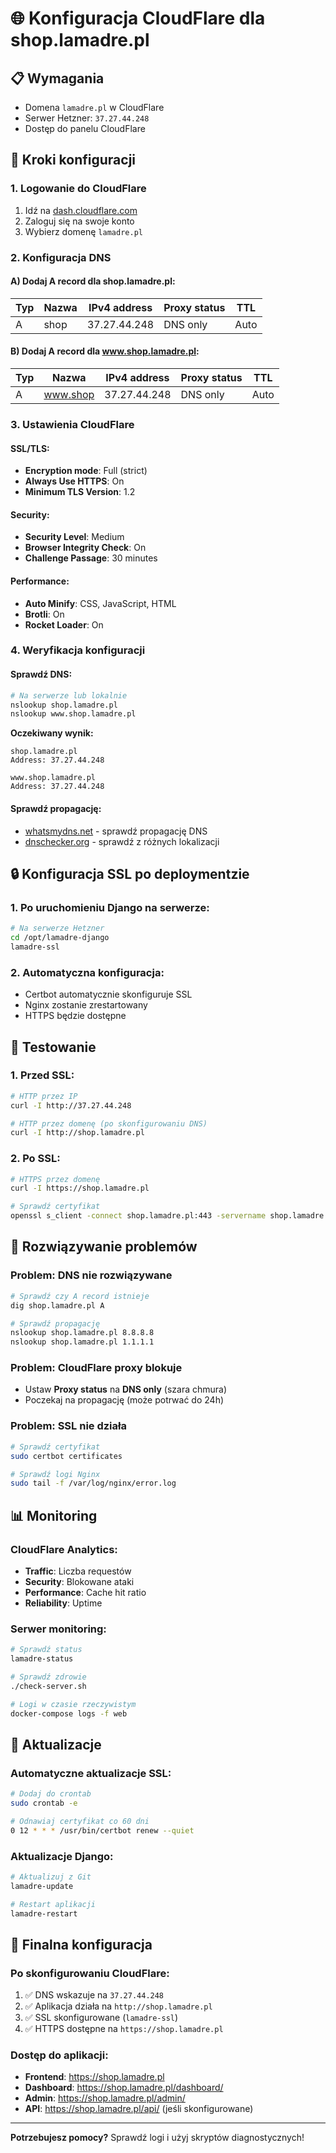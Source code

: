 # 🌐 Konfiguracja CloudFlare dla shop.lamadre.pl

## 📋 Wymagania

- Domena `lamadre.pl` w CloudFlare
- Serwer Hetzner: `37.27.44.248`
- Dostęp do panelu CloudFlare

## 🚀 Kroki konfiguracji

### **1. Logowanie do CloudFlare**

1. Idź na [dash.cloudflare.com](https://dash.cloudflare.com)
2. Zaloguj się na swoje konto
3. Wybierz domenę `lamadre.pl`

### **2. Konfiguracja DNS**

#### **A) Dodaj A record dla shop.lamadre.pl:**

| Typ | Nazwa | IPv4 address | Proxy status | TTL |
|-----|-------|---------------|--------------|-----|
| A | shop | 37.27.44.248 | DNS only | Auto |

#### **B) Dodaj A record dla www.shop.lamadre.pl:**

| Typ | Nazwa | IPv4 address | Proxy status | TTL |
|-----|-------|---------------|--------------|-----|
| A | www.shop | 37.27.44.248 | DNS only | Auto |

### **3. Ustawienia CloudFlare**

#### **SSL/TLS:**
- **Encryption mode**: Full (strict)
- **Always Use HTTPS**: On
- **Minimum TLS Version**: 1.2

#### **Security:**
- **Security Level**: Medium
- **Browser Integrity Check**: On
- **Challenge Passage**: 30 minutes

#### **Performance:**
- **Auto Minify**: CSS, JavaScript, HTML
- **Brotli**: On
- **Rocket Loader**: On

### **4. Weryfikacja konfiguracji**

#### **Sprawdź DNS:**
```bash
# Na serwerze lub lokalnie
nslookup shop.lamadre.pl
nslookup www.shop.lamadre.pl
```

**Oczekiwany wynik:**
```
shop.lamadre.pl
Address: 37.27.44.248

www.shop.lamadre.pl
Address: 37.27.44.248
```

#### **Sprawdź propagację:**
- [whatsmydns.net](https://whatsmydns.net) - sprawdź propagację DNS
- [dnschecker.org](https://dnschecker.org) - sprawdź z różnych lokalizacji

## 🔒 Konfiguracja SSL po deploymentzie

### **1. Po uruchomieniu Django na serwerze:**
```bash
# Na serwerze Hetzner
cd /opt/lamadre-django
lamadre-ssl
```

### **2. Automatyczna konfiguracja:**
- Certbot automatycznie skonfiguruje SSL
- Nginx zostanie zrestartowany
- HTTPS będzie dostępne

## 🧪 Testowanie

### **1. Przed SSL:**
```bash
# HTTP przez IP
curl -I http://37.27.44.248

# HTTP przez domenę (po skonfigurowaniu DNS)
curl -I http://shop.lamadre.pl
```

### **2. Po SSL:**
```bash
# HTTPS przez domenę
curl -I https://shop.lamadre.pl

# Sprawdź certyfikat
openssl s_client -connect shop.lamadre.pl:443 -servername shop.lamadre.pl
```

## 🚨 Rozwiązywanie problemów

### **Problem: DNS nie rozwiązywane**
```bash
# Sprawdź czy A record istnieje
dig shop.lamadre.pl A

# Sprawdź propagację
nslookup shop.lamadre.pl 8.8.8.8
nslookup shop.lamadre.pl 1.1.1.1
```

### **Problem: CloudFlare proxy blokuje**
- Ustaw **Proxy status** na **DNS only** (szara chmura)
- Poczekaj na propagację (może potrwać do 24h)

### **Problem: SSL nie działa**
```bash
# Sprawdź certyfikat
sudo certbot certificates

# Sprawdź logi Nginx
sudo tail -f /var/log/nginx/error.log
```

## 📊 Monitoring

### **CloudFlare Analytics:**
- **Traffic**: Liczba requestów
- **Security**: Blokowane ataki
- **Performance**: Cache hit ratio
- **Reliability**: Uptime

### **Serwer monitoring:**
```bash
# Sprawdź status
lamadre-status

# Sprawdź zdrowie
./check-server.sh

# Logi w czasie rzeczywistym
docker-compose logs -f web
```

## 🔄 Aktualizacje

### **Automatyczne aktualizacje SSL:**
```bash
# Dodaj do crontab
sudo crontab -e

# Odnawiaj certyfikat co 60 dni
0 12 * * * /usr/bin/certbot renew --quiet
```

### **Aktualizacje Django:**
```bash
# Aktualizuj z Git
lamadre-update

# Restart aplikacji
lamadre-restart
```

## 🎯 Finalna konfiguracja

### **Po skonfigurowaniu CloudFlare:**
1. ✅ DNS wskazuje na `37.27.44.248`
2. ✅ Aplikacja działa na `http://shop.lamadre.pl`
3. ✅ SSL skonfigurowane (`lamadre-ssl`)
4. ✅ HTTPS dostępne na `https://shop.lamadre.pl`

### **Dostęp do aplikacji:**
- **Frontend**: https://shop.lamadre.pl
- **Dashboard**: https://shop.lamadre.pl/dashboard/
- **Admin**: https://shop.lamadre.pl/admin/
- **API**: https://shop.lamadre.pl/api/ (jeśli skonfigurowane)

---

**Potrzebujesz pomocy?** Sprawdź logi i użyj skryptów diagnostycznych! 